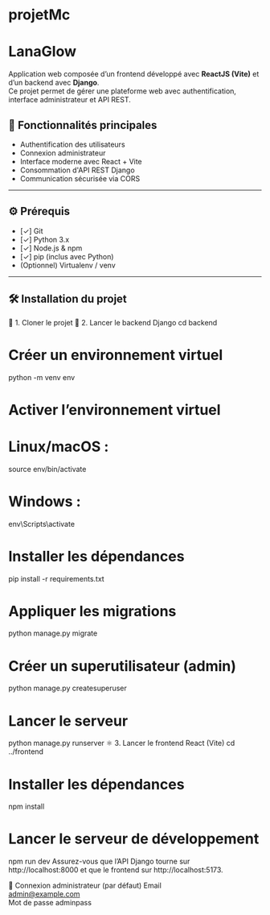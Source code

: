 # projetMc
# LanaGlow

Application web composée d’un frontend développé avec **ReactJS (Vite)** et d’un backend avec **Django**.  
Ce projet permet de gérer une plateforme web avec authentification, interface administrateur et API REST.

## 🚀 Fonctionnalités principales

- Authentification des utilisateurs
- Connexion administrateur
- Interface moderne avec React + Vite
- Consommation d'API REST Django
- Communication sécurisée via CORS

---

## ⚙️ Prérequis

- [✓] Git
- [✓] Python 3.x
- [✓] Node.js & npm
- [✓] pip (inclus avec Python)
- (Optionnel) Virtualenv / venv

---

## 🛠️ Installation du projet

 🔁 1. Cloner le projet
🐍 2. Lancer le backend Django
cd backend

# Créer un environnement virtuel
python -m venv env

# Activer l’environnement virtuel
# Linux/macOS :
source env/bin/activate
# Windows :
env\Scripts\activate

# Installer les dépendances
pip install -r requirements.txt

# Appliquer les migrations
python manage.py migrate

# Créer un superutilisateur (admin)
python manage.py createsuperuser

# Lancer le serveur
python manage.py runserver
⚛️ 3. Lancer le frontend React (Vite)
cd ../frontend
# Installer les dépendances
npm install

# Lancer le serveur de développement
npm run dev
Assurez-vous que l’API Django tourne sur http://localhost:8000 et que le frontend sur http://localhost:5173.

🔐 Connexion administrateur (par défaut)
	Email	                
	admin@example.com	 
Mot de passe
adminpass
